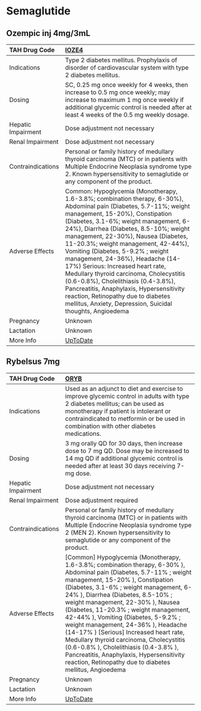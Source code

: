 # Semaglutide

## Ozempic inj 4mg/3mL

| TAH Drug Code      | [IOZE4](https://www.tahsda.org.tw/drugs/hissearch.php?drug_code=IOZE4)                                                                                                                                                                                                                                                                                                                                                                                                                                                                                                                                                                                          |
|:-------------------|:----------------------------------------------------------------------------------------------------------------------------------------------------------------------------------------------------------------------------------------------------------------------------------------------------------------------------------------------------------------------------------------------------------------------------------------------------------------------------------------------------------------------------------------------------------------------------------------------------------------------------------------------------------------|
| Indications        | Type 2 diabetes mellitus. Prophylaxis of disorder of cardiovascular system with type 2 diabetes mellitus.                                                                                                                                                                                                                                                                                                                                                                                                                                                                                                                                                       |
| Dosing             | SC, 0.25 mg once weekly for 4 weeks, then increase to 0.5 mg once weekly; may increase to maximum 1 mg once weekly if additional glycemic control is needed after at least 4 weeks of the 0.5 mg weekly dosage.                                                                                                                                                                                                                                                                                                                                                                                                                                                 |
| Hepatic Impairment | Dose adjustment not necessary                                                                                                                                                                                                                                                                                                                                                                                                                                                                                                                                                                                                                                   |
| Renal Impairment   | Dose adjustment not necessary                                                                                                                                                                                                                                                                                                                                                                                                                                                                                                                                                                                                                                   |
| Contraindications  | Personal or family history of medullary thyroid carcinoma (MTC) or in patients with Multiple Endocrine Neoplasia syndrome type 2. Known hypersensitivity to semaglutide or any component of the product.                                                                                                                                                                                                                                                                                                                                                                                                                                                        |
| Adverse Effects    | Common: Hypoglycemia (Monotherapy, 1.6-3.8%; combination therapy, 6-30%), Abdominal pain (Diabetes, 5.7-11%; weight management, 15-20%), Constipation (Diabetes, 3.1-6%; weight management, 6-24%), Diarrhea (Diabetes, 8.5-10%; weight management, 22-30%), Nausea (Diabetes, 11-20.3%; weight management, 42-44%), Vomiting (Diabetes, 5-9.2% ; weight management, 24-36%), Headache (14-17%) Serious: Increased heart rate, Medullary thyroid carcinoma, Cholecystitis (0.6-0.8%), Cholelithiasis (0.4-3.8%), Pancreatitis, Anaphylaxis, Hypersensitivity reaction, Retinopathy due to diabetes mellitus, Anxiety, Depression, Suicidal thoughts, Angioedema |
| Pregnancy          | Unknown                                                                                                                                                                                                                                                                                                                                                                                                                                                                                                                                                                                                                                                         |
| Lactation          | Unknown                                                                                                                                                                                                                                                                                                                                                                                                                                                                                                                                                                                                                                                         |
| More Info          | [UpToDate](https://www.uptodate.com/contents/semaglutide-drug-information)                                                                                                                                                                                                                                                                                                                                                                                                                                                                                                                                                                                      |

## Rybelsus 7mg

| TAH Drug Code      | [ORYB](https://www.tahsda.org.tw/drugs/hissearch.php?drug_code=ORYB)                                                                                                                                                                                                                                                                                                                                                                                                                                                                                                                                                                   |
|:-------------------|:---------------------------------------------------------------------------------------------------------------------------------------------------------------------------------------------------------------------------------------------------------------------------------------------------------------------------------------------------------------------------------------------------------------------------------------------------------------------------------------------------------------------------------------------------------------------------------------------------------------------------------------|
| Indications        | Used as an adjunct to diet and exercise to improve glycemic control in adults with type 2 diabetes mellitus; can be used as monotherapy if patient is intolerant or contraindicated to metformin or be used in combination with other diabetes medications.                                                                                                                                                                                                                                                                                                                                                                            |
| Dosing             | 3 mg orally QD for 30 days, then increase dose to 7 mg QD. Dose may be increased to 14 mg QD if additional glycemic control is needed after at least 30 days receiving 7-mg dose.                                                                                                                                                                                                                                                                                                                                                                                                                                                      |
| Hepatic Impairment | Dose adjustment not necessary                                                                                                                                                                                                                                                                                                                                                                                                                                                                                                                                                                                                          |
| Renal Impairment   | Dose adjustment required                                                                                                                                                                                                                                                                                                                                                                                                                                                                                                                                                                                                               |
| Contraindications  | Personal or family history of medullary thyroid carcinoma (MTC) or in patients with Multiple Endocrine Neoplasia syndrome type 2 (MEN 2). Known hypersensitivity to semaglutide or any component of the product.                                                                                                                                                                                                                                                                                                                                                                                                                       |
| Adverse Effects    | [Common] Hypoglycemia (Monotherapy, 1.6-3.8%; combination therapy, 6-30% ), Abdominal pain (Diabetes, 5.7-11% ; weight management, 15-20% ), Constipation (Diabetes, 3.1-6% ; weight management, 6-24% ), Diarrhea (Diabetes, 8.5-10% ; weight management, 22-30% ), Nausea (Diabetes, 11-20.3% ; weight management, 42-44% ), Vomiting (Diabetes, 5-9.2% ; weight management, 24-36% ), Headache (14-17% ) [Serious] Increased heart rate, Medullary thyroid carcinoma, Cholecystitis (0.6-0.8% ), Cholelithiasis (0.4-3.8% ), Pancreatitis, Anaphylaxis, Hypersensitivity reaction, Retinopathy due to diabetes mellitus, Angioedema |
| Pregnancy          | Unknown                                                                                                                                                                                                                                                                                                                                                                                                                                                                                                                                                                                                                                |
| Lactation          | Unknown                                                                                                                                                                                                                                                                                                                                                                                                                                                                                                                                                                                                                                |
| More Info          | [UpToDate](https://www.uptodate.com/contents/semaglutide-drug-information)                                                                                                                                                                                                                                                                                                                                                                                                                                                                                                                                                             |

